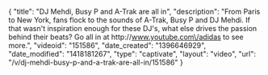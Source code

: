 {
    "title": "DJ Mehdi, Busy P and A-Trak are all in",
    "description": "From Paris to New York, fans flock to the sounds of A-Trak, Busy P and DJ Mehdi. If that wasn't inspiration enough for these DJ's, what else drives the passion behind their beats? Go all in at http:\/\/www.youtube.com\/adidas to see more.",
    "videoid": "151586",
    "date_created": "1396646929",
    "date_modified": "1418181267",
    "type": "captivate",
    "layout": "video",
    "url": "\/v\/dj-mehdi-busy-p-and-a-trak-are-all-in\/151586"
}